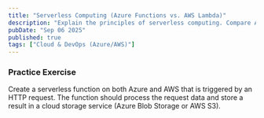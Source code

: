 ```yaml
---
title: "Serverless Computing (Azure Functions vs. AWS Lambda)"
description: "Explain the principles of serverless computing. Compare Azure Functions and AWS Lambda, discussing triggers, execution environments, and pricing models."
pubDate: "Sep 06 2025"
published: true
tags: ["Cloud & DevOps (Azure/AWS)"]
---
```


### Practice Exercise

Create a serverless function on both Azure and AWS that is triggered by an HTTP request. The function should process the request data and store a result in a cloud storage service (Azure Blob Storage or AWS S3).
